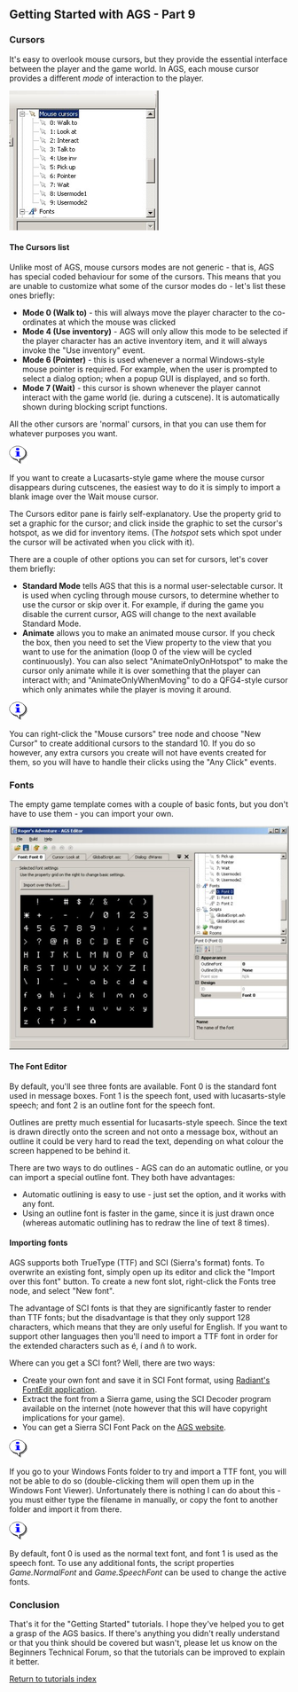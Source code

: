 ## Getting Started with AGS - Part 9

### Cursors

It's easy to overlook mouse cursors, but they provide the essential
interface between the player and the game world. In AGS, each mouse
cursor provides a different *mode* of interaction to the player.

![](images/intro9_1.jpg)

#### The Cursors list

Unlike most of AGS, mouse cursors modes are not generic - that is,
AGS has special coded behaviour for some of the cursors. This means that
you are unable to customize what some of the cursor modes do - let's
list these ones briefly:

* **Mode 0 (Walk to)** - this will always move the player
	character to the co-ordinates at which the mouse was clicked
* **Mode 4 (Use inventory)** - AGS will only allow this mode to
	be selected if the player character has an active inventory item,
	and it will always invoke the "Use inventory" event.
* **Mode 6 (Pointer)** - this is used whenever a normal
	Windows-style mouse pointer is required. For example, when the user
	is prompted to select a dialog option; when a popup GUI is
	displayed, and so forth.
* **Mode 7 (Wait)** - this cursor is shown whenever the player
	cannot interact with the game world (ie. during a cutscene). It is
	automatically shown during blocking script functions.

All the other cursors are 'normal' cursors, in that you can use them
for whatever purposes you want.

![](images/icon_info.gif)

If you want to create a Lucasarts-style game where the mouse
cursor disappears during cutscenes, the easiest way to do it is
simply to import a blank image over the Wait mouse cursor.

The Cursors editor pane is fairly self-explanatory. Use the property
grid to set a graphic for the cursor; and click inside the
graphic to set the cursor's hotspot, as we did for inventory items.
(The *hotspot* sets which spot under the cursor will be activated
when you click with it).

There are a couple of other options you can set for cursors, let's
cover them briefly:

* **Standard Mode** tells AGS that this is a normal
	user-selectable cursor. It is used when cycling through mouse
	cursors, to determine whether to use the cursor or skip over it. For
	example, if during the game you disable the current cursor, AGS will
	change to the next available Standard Mode.
* **Animate** allows you to make an animated mouse cursor. If
	you check the box, then you need to set the View property to the
	view that you want to use for the animation (loop 0 of the view will be
	cycled continuously).
	You can also select "AnimateOnlyOnHotspot" to make the
	cursor only animate while it is over something that the player can
	interact with; and "AnimateOnlyWhenMoving" to do a
	QFG4-style cursor which only animates while the player is moving it
	around.

![](images/icon_info.gif)

You can right-click the "Mouse cursors" tree node and choose "New Cursor" to
create additional cursors to the standard 10. If you do so however,
any extra cursors you create will not have events created for them,
so you will have to handle their clicks using the "Any Click" events.

### Fonts

The empty game template comes with a couple of basic fonts, but you don't have
to use them - you can import your own.

![](images/intro9_2.jpg)

#### The Font Editor

By default, you'll see three fonts are available. Font 0 is the standard font
used in message boxes. Font 1 is the speech font, used with lucasarts-style
speech; and font 2 is an outline font for the speech font.

Outlines are pretty much essential for lucasarts-style speech. Since the text
is drawn directly onto the screen and not onto a message box, without an outline
it could be very hard to read the text, depending on what colour the screen
happened to be behind it.

There are two ways to do outlines - AGS can do an automatic outline, or you can
import a special outline font. They both have advantages:

* Automatic outlining is easy to use - just set the option, and it
  works with any font.
* Using an outline font is faster in the game, since it is just drawn
  once (whereas automatic outlining has to redraw the line of text 8 times).

#### Importing fonts

AGS supports both TrueType (TTF) and SCI (Sierra's format) fonts. To overwrite
an existing font, simply open up its editor and click the "Import over this
font" button. To create a new font slot, right-click the Fonts tree node, and
select "New font".

The advantage of SCI fonts is that they are significantly faster to render than
TTF fonts; but the disadvantage is that they only support 128 characters, which
means that they are only useful for English. If you want to support other
languages then you'll need to import a TTF font in order for the extended
characters such as é, í and ñ to work.

Where can you get a SCI font? Well, there are two ways:

* Create your own font and save it in SCI Font format, using
  [Radiant's FontEdit application](http://www.adventuregamestudio.co.uk/forums/index.php?topic=23521.0).
* Extract the font from a Sierra game, using the SCI Decoder program available
  on the internet (note however that this will have copyright implications for
  your game).
* You can get a Sierra SCI Font Pack on the
  [AGS website](http://www.adventuregamestudio.co.uk/site/ags/sci_fonts/).

![](images/icon_info.gif)

If you go to your Windows Fonts folder to try and import a TTF font, you will
not be able to do so (double-clicking them will open them up in the Windows Font
Viewer). Unfortunately there is nothing I can do about this - you must either
type the filename in manually, or copy the font to another folder and import it
from there.

![](images/icon_info.gif)

By default, font 0 is used as the normal text font, and font 1 is used as the
speech font. To use any additional fonts, the script properties
*Game.NormalFont* and *Game.SpeechFont* can be used to change the active fonts.

### Conclusion

That's it for the "Getting Started" tutorials. I hope they've helped you to get
a grasp of the AGS basics. If there's anything you didn't really understand or
that you think should be covered but wasn't, please let us know on the Beginners
Technical Forum, so that the tutorials can be improved to explain it better.

[Return to tutorials index](StartingOff)
